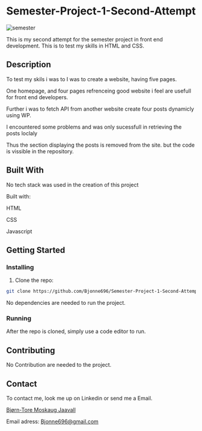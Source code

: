# Semester-Project-1-Second-Attempt

![semester](https://user-images.githubusercontent.com/83508588/196035483-c750d82a-08c2-4f0b-beb5-71de43af33c3.png)


This is my second attempt for the semester project in front end development.
This is to test my skills in HTML and CSS.

## Description

To test my skils i was to I was to create a website, having five pages.

One homepage, and four pages refrenceing good website i feel are usefull for front end developers.

Further i was to fetch API from another website create four posts dynamicly using WP.

I encountered some problems and was only sucessfull in retrieving the posts loclaly

Thus the section displaying the posts is removed from the site. but the code is vissible in the repository.


## Built With

No tech stack was used in the creation of this project

Built with:

HTML

CSS

Javascript

## Getting Started

### Installing


1. Clone the repo:

```bash
git clone https://github.com/Bjonne696/Semester-Project-1-Second-Attempt.git
```


No dependencies are needed to run the project.


### Running

After the repo is cloned, simply use a code editor to run.

## Contributing

No Contribution are needed to the project.

## Contact

To contact me, look me up on Linkedin or send me a Email. 

[Bjørn-Tore Moskaug Jaavall](https://www.linkedin.com/in/bjørn-tore-moskaug-jaavall-b88664aa)

Email adress: Bjonne696@gmail.com




